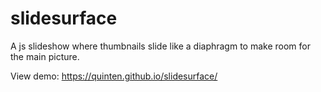# slidesurface

A js slideshow where thumbnails slide like a diaphragm to make room for the main picture.

View demo: https://quinten.github.io/slidesurface/
